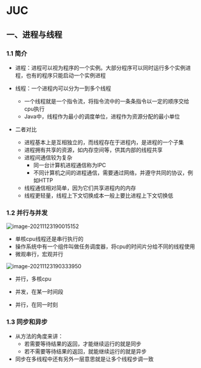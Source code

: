 # JUC

## 一、进程与线程

### 1.1 简介

-   进程：进程可以视为程序的一个实例。大部分程序可以同时运行多个实例进程，也有的程序只能启动一个实例进程
-   线程：一个进程内可以分为一到多个线程
    -   一个线程就是一个指令流，将指令流中的一条条指令以一定的顺序交给cpu执行
    -   Java中，线程作为最小的调度单位，进程作为资源分配的最小单位

-   二者对比
    -   进程基本上是互相独立的，而线程存在于进程内，是进程的一个子集
    -   进程拥有共享的资源，如内存空间等，供其内部的线程共享
    -   进程间通信较为复杂
        -   同一台计算机进程通信称为IPC
        -   不同计算机之间的进程通信，需要通过网络，并遵守共同的协议，例如HTTP
    -   线程通信相对简单，因为它们共享进程内的内存
    -   线程更轻量，线程上下文切换成本一般上要比进程上下文切换低



### 1.2 并行与并发

![image-20211123190015152](https://typroa-wolves.oss-cn-hangzhou.aliyuncs.com/img-li/image-20211123190015152.png)

-   单核cpu线程还是串行执行的
-   操作系统中有一个组件叫做任务调度器，将cpu的时间片分给不同的线程使用
-   微观串行，宏观并行

![image-20211123190333950](https://typroa-wolves.oss-cn-hangzhou.aliyuncs.com/img-li/image-20211123190333950.png)

-   并行，多核cpu



-   并发，在某一时间段
-   并行，在同一时刻



### 1.3 同步和异步

-   从方法的角度来讲：
    -   若需要等待结果的返回，才能继续运行的就是同步
    -   若不需要等待结果的返回，就能继续运行的就是异步
-   同步在多线程中还有另外一层意思就是让多个线程步调一致